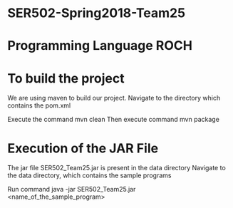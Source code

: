 # SER502-Spring2018-Team25
# Programming Language ROCH

# To build the project
We are using maven to build our project.
Navigate to the directory which contains the pom.xml

Execute the command mvn clean
Then execute command mvn package

# Execution of the JAR File
The jar file SER502_Team25.jar is present in the data directory
Navigate to the data directory, which contains the sample programs

Run command java -jar SER502_Team25.jar <name_of_the_sample_program>
